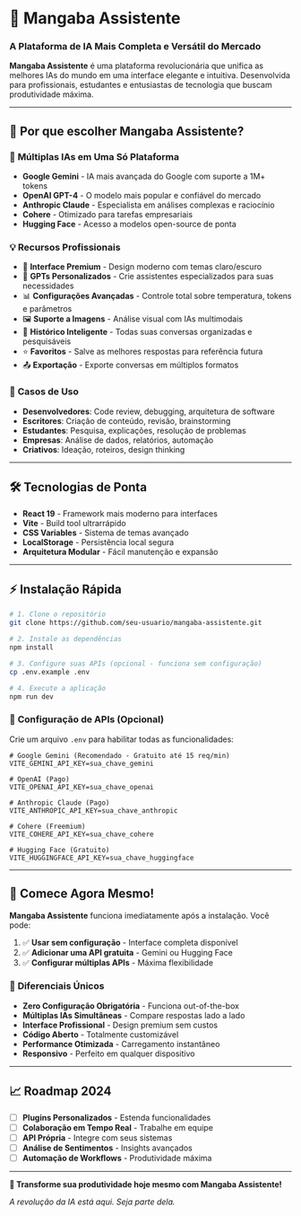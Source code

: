 # 🥭 Mangaba Assistente

### A Plataforma de IA Mais Completa e Versátil do Mercado

**Mangaba Assistente** é uma plataforma revolucionária que unifica as melhores IAs do mundo em uma interface elegante e intuitiva. Desenvolvida para profissionais, estudantes e entusiastas de tecnologia que buscam produtividade máxima.

---

## 🚀 **Por que escolher Mangaba Assistente?**

### 🎯 **Múltiplas IAs em Uma Só Plataforma**
- **Google Gemini** - IA mais avançada do Google com suporte a 1M+ tokens
- **OpenAI GPT-4** - O modelo mais popular e confiável do mercado
- **Anthropic Claude** - Especialista em análises complexas e raciocínio
- **Cohere** - Otimizado para tarefas empresariais
- **Hugging Face** - Acesso a modelos open-source de ponta

### 💡 **Recursos Profissionais**
- 🎨 **Interface Premium** - Design moderno com temas claro/escuro
- 🔧 **GPTs Personalizados** - Crie assistentes especializados para suas necessidades
- 📊 **Configurações Avançadas** - Controle total sobre temperatura, tokens e parâmetros
- 🖼️ **Suporte a Imagens** - Análise visual com IAs multimodais
- 💾 **Histórico Inteligente** - Todas suas conversas organizadas e pesquisáveis
- ⭐ **Favoritos** - Salve as melhores respostas para referência futura
- 📤 **Exportação** - Exporte conversas em múltiplos formatos

### 🎯 **Casos de Uso**
- **Desenvolvedores**: Code review, debugging, arquitetura de software
- **Escritores**: Criação de conteúdo, revisão, brainstorming
- **Estudantes**: Pesquisa, explicações, resolução de problemas
- **Empresas**: Análise de dados, relatórios, automação
- **Criativos**: Ideação, roteiros, design thinking

---

## 🛠️ **Tecnologias de Ponta**

- **React 19** - Framework mais moderno para interfaces
- **Vite** - Build tool ultrarrápido
- **CSS Variables** - Sistema de temas avançado
- **LocalStorage** - Persistência local segura
- **Arquitetura Modular** - Fácil manutenção e expansão

---

## ⚡ **Instalação Rápida**

```bash
# 1. Clone o repositório
git clone https://github.com/seu-usuario/mangaba-assistente.git

# 2. Instale as dependências
npm install

# 3. Configure suas APIs (opcional - funciona sem configuração)
cp .env.example .env

# 4. Execute a aplicação
npm run dev
```

### 🔑 **Configuração de APIs (Opcional)**

Crie um arquivo `.env` para habilitar todas as funcionalidades:

```env
# Google Gemini (Recomendado - Gratuito até 15 req/min)
VITE_GEMINI_API_KEY=sua_chave_gemini

# OpenAI (Pago)
VITE_OPENAI_API_KEY=sua_chave_openai

# Anthropic Claude (Pago)
VITE_ANTHROPIC_API_KEY=sua_chave_anthropic

# Cohere (Freemium)
VITE_COHERE_API_KEY=sua_chave_cohere

# Hugging Face (Gratuito)
VITE_HUGGINGFACE_API_KEY=sua_chave_huggingface
```

---

## 🎉 **Comece Agora Mesmo!**

**Mangaba Assistente** funciona imediatamente após a instalação. Você pode:

1. ✅ **Usar sem configuração** - Interface completa disponível
2. ✅ **Adicionar uma API gratuita** - Gemini ou Hugging Face
3. ✅ **Configurar múltiplas APIs** - Máxima flexibilidade

### 🌟 **Diferenciais Únicos**

- **Zero Configuração Obrigatória** - Funciona out-of-the-box
- **Múltiplas IAs Simultâneas** - Compare respostas lado a lado
- **Interface Profissional** - Design premium sem custos
- **Código Aberto** - Totalmente customizável
- **Performance Otimizada** - Carregamento instantâneo
- **Responsivo** - Perfeito em qualquer dispositivo

---

## 📈 **Roadmap 2024**

- [ ] **Plugins Personalizados** - Estenda funcionalidades
- [ ] **Colaboração em Tempo Real** - Trabalhe em equipe
- [ ] **API Própria** - Integre com seus sistemas
- [ ] **Análise de Sentimentos** - Insights avançados
- [ ] **Automação de Workflows** - Produtividade máxima

---

**🚀 Transforme sua produtividade hoje mesmo com Mangaba Assistente!**

*A revolução da IA está aqui. Seja parte dela.*
